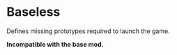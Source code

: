 # Baseless

Defines missing prototypes required to launch the game.

**Incompatible with the base mod.**
